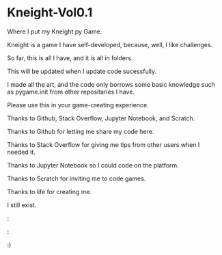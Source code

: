 # Kneight-Vol0.1
Where I put my Kneight.py Game. 

Kneight is a game I have self-developed, because, well, I like challenges. 

So far, this is all I have, and it is all in folders. 

This will be updated when I update code sucessfully. 

I made all the art, and the code only borrows some basic knowledge such as pygame.init from other repositaries I have. 

Please use this in your game-creating experience. 

Thanks to Github, Stack Overflow, Jupyter Notebook, and Scratch. 

Thanks to Github for letting me share my code here. 

Thanks to Stack Overflow for giving me tips from other users when I needed it. 

Thanks to Jupyter Notebook so I could code on the platform. 

Thanks to Scratch for inviting me to code games. 

Thanks to life for creating me. 

I still exist. 

:

:

:)
